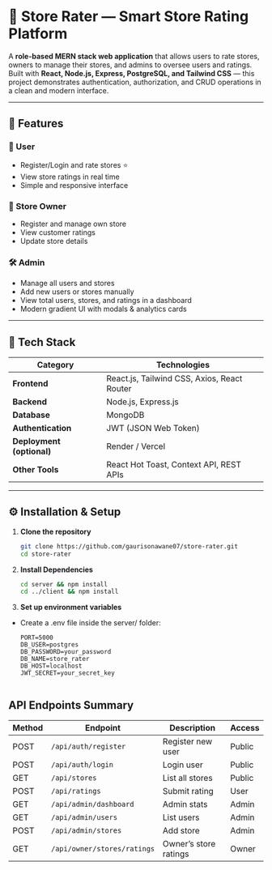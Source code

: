 # 🏪 Store Rater — Smart Store Rating Platform

A **role-based MERN stack web application** that allows users to rate stores, owners to manage their stores, and admins to oversee users and ratings.  
Built with **React, Node.js, Express, PostgreSQL, and Tailwind CSS** — this project demonstrates authentication, authorization, and CRUD operations in a clean and modern interface.

---

## 🚀 Features

### 👤 User
- Register/Login and rate stores ⭐  
- View store ratings in real time  
- Simple and responsive interface  

### 🏪 Store Owner
- Register and manage own store  
- View customer ratings  
- Update store details  

### 🛠️ Admin
- Manage all users and stores  
- Add new users or stores manually  
- View total users, stores, and ratings in a dashboard  
- Modern gradient UI with modals & analytics cards  

---

## 🧠 Tech Stack

| Category | Technologies |
|-----------|---------------|
| **Frontend** | React.js, Tailwind CSS, Axios, React Router |
| **Backend** | Node.js, Express.js |
| **Database** | MongoDB |
| **Authentication** | JWT (JSON Web Token) |
| **Deployment (optional)** | Render / Vercel |
| **Other Tools** | React Hot Toast, Context API, REST APIs |

---

## ⚙️ Installation & Setup

1. **Clone the repository**
   ```bash
   git clone https://github.com/gaurisonawane07/store-rater.git
   cd store-rater

2. **Install Dependencies**
   ```bash
   cd server && npm install
   cd ../client && npm install

3. **Set up environment variables**
- Create a .env file inside the server/ folder:
   ```env
   PORT=5000
   DB_USER=postgres
   DB_PASSWORD=your_password
   DB_NAME=store_rater
   DB_HOST=localhost
   JWT_SECRET=your_secret_key


## API Endpoints Summary

| Method | Endpoint                    | Description           | Access |
| ------ | --------------------------- | --------------------- | ------ |
| POST   | `/api/auth/register`        | Register new user     | Public |
| POST   | `/api/auth/login`           | Login user            | Public |
| GET    | `/api/stores`               | List all stores       | Public |
| POST   | `/api/ratings`              | Submit rating         | User   |
| GET    | `/api/admin/dashboard`      | Admin stats           | Admin  |
| GET    | `/api/admin/users`          | List users            | Admin  |
| POST   | `/api/admin/stores`         | Add store             | Admin  |
| GET    | `/api/owner/stores/ratings` | Owner’s store ratings | Owner  |
